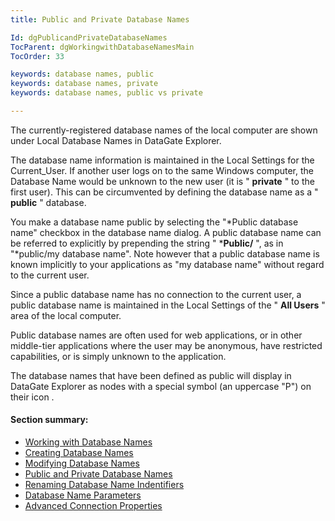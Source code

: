 ```yaml
---
title: Public and Private Database Names

Id: dgPublicandPrivateDatabaseNames
TocParent: dgWorkingwithDatabaseNamesMain
TocOrder: 33

keywords: database names, public
keywords: database names, private
keywords: database names, public vs private

---
```


The currently-registered database names of the local computer are shown under Local Database Names in DataGate Explorer.

The database name information is maintained in the Local Settings for the Current_User. If another user logs on to the same Windows computer, the Database Name would be unknown to the new user (it is " **private** " to the first user). This can be circumvented by defining the database name as a " **public** " database.

You make a database name public by selecting the "*Public database name" checkbox in the database name dialog. A public database name can be referred to explicitly by prepending the string " ***Public/** ", as in "*public/my database name". Note however that a public database name is known implicitly to your applications as "my database name" without regard to the current user.

Since a public database name has no connection to the current user, a public database name is maintained in the Local Settings of the " **All Users** " area of the local computer.

Public database names are often used for web applications, or in other middle-tier applications where the user may be anonymous, have restricted capabilities, or is simply unknown to the application.

The database names that have been defined as public will display in DataGate Explorer as nodes with a special symbol (an uppercase "P") on their icon .

#### Section summary:

- <a href="dgWorkingwithDatabaseNamesMain.htm" target="Main">Working with Database Names</a>
- <a href="dgCreatingDatabaseNames.htm" target="Main">Creating Database Names</a>
- <a href="dgModifyingDatabaseNames.htm" target="Main">Modifying Database Names</a>
- <a href="dgPublicandPrivateDatabaseNames.htm" target="Main">Public and Private Database Names</a>
- <a href="dgChangingDatabaseNames.htm" target="Main">Renaming Database Name Indentifiers</a>
- <a href="dgDatabaseNameParameters.htm" target="Main">Database Name Parameters</a>
- <a href="dgAdvancedConnectionProperties.htm" target="Main">Advanced Connection Properties</a>


